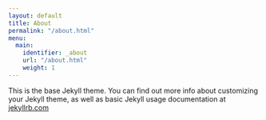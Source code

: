 ```yaml
---
layout: default
title: About
permalink: "/about.html"
menu:
  main:
    identifier: _about
    url: "/about.html"
    weight: 1
---
```


This is the base Jekyll theme. You can find out more info about customizing your Jekyll theme, as well as basic Jekyll usage documentation at [jekyllrb.com](https://jekyllrb.com/)

